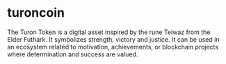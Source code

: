 # turoncoin
The Turon Token is a digital asset inspired by the rune Teiwaz from the Elder Futhark. It symbolizes strength, victory and justice. It can be used in an ecosystem related to motivation, achievements, or blockchain projects where determination and success are valued.

